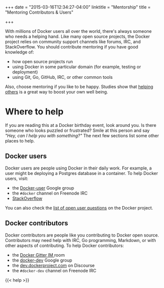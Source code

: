 +++
date = "2015-03-16T12:34:27-04:00"
linktitle = "Mentorship"
title = "Mentoring Contributors & Users"

+++

With millions of Docker users all over the world, there's always someone who
needs a helping hand. Like many open source projects, the Docker project relies
on community support channels like forums, IRC, and StackOverflow.  You should
contribute mentoring if you have good knowledge of:

* how open source projects run
* using Docker in some particular domain (for example, testing or deployment)
* using Git, Go, GitHub, IRC, or other common tools

Also, choose mentoring if you like to be happy. Studies show that <a
href="http://goo.gl/HSz8UT" target="_blank">helping others</a> is a great way to
boost your own well being.


# Where to help

If you are reading this at a Docker birthday event, look around you.  Is there
someone who looks puzzled or frustrated? Smile at this person and say *"Hey, can
I help you with something?"*  The next few sections list some other places to help.

## Docker users

Docker users are people using Docker in their daily work. For example, a user
might be deploying a Postgres database in a container. To help Docker users, visit:

* the <a href="https://groups.google.com/forum/#!forum/docker-user"
target="_blank">Docker-user</a> Google group
* the `#docker` channel on Freenode IRC
*  <a href="http://stackoverflow.com/search?tab=newest&q=docker"
target="_blank">StackOverflow</a>

You can also check the <a href="http://goo.gl/Kv8EdU" target="_blank">list of
open user questions</a> on the Docker project.

      
## Docker contributors

Docker contributors are people like you contributing to Docker open source. 
Contributors may need help with IRC, Go programming, Markdown, or with other
aspects of contributing. To help Docker contributors:

* the <a href="https://gitter.im/docker/docker" target="_blank">Docker Gitter IM
</a> room 
* the <a href="https://groups.google.com/forum/#!forum/docker-dev"
target="_blank">docker-dev</a>  Google group 
* the <a href="https://dev.dockerproject.com"
target="_blank">dev.dockerproject.com</a> on Discourse
* the `#docker-dev` channel on Freenode IRC


{{< help >}}

